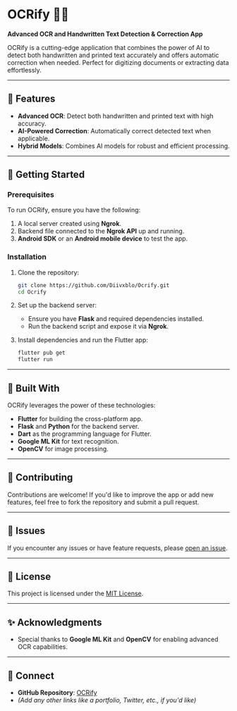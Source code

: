 # OCRify 📜✨

**Advanced OCR and Handwritten Text Detection & Correction App**

OCRify is a cutting-edge application that combines the power of AI to detect both handwritten and printed text accurately and offers automatic correction when needed. Perfect for digitizing documents or extracting data effortlessly.

---

## 🌟 Features

- **Advanced OCR**: Detect both handwritten and printed text with high accuracy.
- **AI-Powered Correction**: Automatically correct detected text when applicable.
- **Hybrid Models**: Combines AI models for robust and efficient processing.

---

## 🚀 Getting Started

### Prerequisites

To run OCRify, ensure you have the following:

1. A local server created using **Ngrok**.
2. Backend file connected to the **Ngrok API** up and running.
3. **Android SDK** or an **Android mobile device** to test the app.

### Installation

1. Clone the repository:

   ```bash
   git clone https://github.com/Diivxblo/Ocrify.git  
   cd Ocrify  
   ```

2. Set up the backend server:

   - Ensure you have **Flask** and required dependencies installed.
   - Run the backend script and expose it via **Ngrok**.

3. Install dependencies and run the Flutter app:

   ```bash
   flutter pub get  
   flutter run  
   ```

---

## 🔧 Built With

OCRify leverages the power of these technologies:

- **Flutter** for building the cross-platform app.
- **Flask** and **Python** for the backend server.
- **Dart** as the programming language for Flutter.
- **Google ML Kit** for text recognition.
- **OpenCV** for image processing.

---

## 🤝 Contributing

Contributions are welcome! If you'd like to improve the app or add new features, feel free to fork the repository and submit a pull request.

---

## 🐛 Issues

If you encounter any issues or have feature requests, please [open an issue](https://github.com/Diivxblo/Ocrify/issues).

---

## 📜 License

This project is licensed under the [MIT License](LICENSE).

---

## ✨ Acknowledgments

- Special thanks to **Google ML Kit** and **OpenCV** for enabling advanced OCR capabilities.

---

## 💬 Connect

- **GitHub Repository**: [OCRify](https://github.com/Diivxblo/Ocrify/)
- *(Add any other links like a portfolio, Twitter, etc., if you'd like)*

